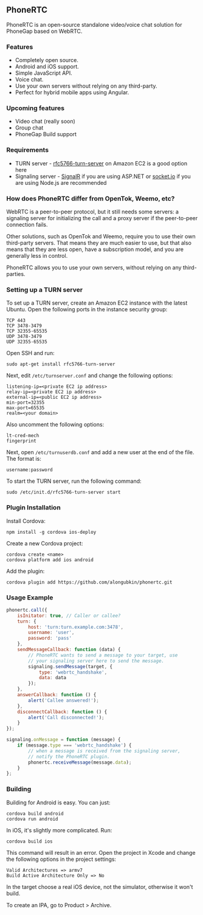 ## PhoneRTC

PhoneRTC is an open-source standalone video/voice chat solution for PhoneGap based on WebRTC.

### Features

* Completely open source.
* Android and iOS support.
* Simple JavaScript API.
* Voice chat.
* Use your own servers without relying on any third-party.
* Perfect for hybrid mobile apps using Angular.

### Upcoming features

* Video chat (really soon)
* Group chat
* PhoneGap Build support

### Requirements

* TURN server - [rfc5766-turn-server](https://code.google.com/p/rfc5766-turn-server/) on Amazon EC2 is a good option here
* Signaling server - [SignalR](http://signalr.net/) if you are using ASP.NET or [socket.io](http://socket.io/) if you are using Node.js are recommended

### How does PhoneRTC differ from OpenTok, Weemo, etc?

WebRTC is a peer-to-peer protocol, but it still needs some servers: a signaling server for initializing the call and a proxy server if the peer-to-peer connection fails.

Other solutions, such as OpenTok and Weemo, require you to use their own third-party servers. That means they are much easier to use, but that also means that they are less open, have a subscription model, and you are generally less in control.

PhoneRTC allows you to use your own servers, without relying on any third-parties.

### Setting up a TURN server

To set up a TURN server, create an Amazon EC2 instance with the latest Ubuntu. Open the following ports in the instance security group:

    TCP 443
    TCP 3478-3479
    TCP 32355-65535
    UDP 3478-3479
    UDP 32355-65535

Open SSH and run:

    sudo apt-get install rfc5766-turn-server
    
Next, edit `/etc/turnserver.conf` and change the following options:

    listening-ip=<private EC2 ip address>
    relay-ip=<private EC2 ip address>
    external-ip=<public EC2 ip address>
    min-port=32355 
    max-port=65535
    realm=<your domain>
    
Also uncomment the following options:

    lt-cred-mech
    fingerprint 

Next, open `/etc/turnuserdb.conf` and add a new user at the end of the file. The format is: 

    username:password

To start the TURN server, run the following command:

    sudo /etc/init.d/rfc5766-turn-server start

### Plugin Installation

Install Cordova:

    npm install -g cordova ios-deploy
    
Create a new Cordova project:

    cordova create <name>
    cordova platform add ios android

Add the plugin:

    cordova plugin add https://github.com/alongubkin/phonertc.git
    
### Usage Example 
```javascript
phonertc.call({ 
    isInitator: true, // Caller or callee?
    turn: {
        host: 'turn:turn.example.com:3478',
        username: 'user',
        password: 'pass'
    },
    sendMessageCallback: function (data) {
        // PhoneRTC wants to send a message to your target, use
        // your signaling server here to send the message.
        signaling.sendMessage(target, { 
            type: 'webrtc_handshake',
            data: data
        });
    },
    answerCallback: function () {
        alert('Callee answered!');
    },
    disconnectCallback: function () {
        alert('Call disconnected!');
    }
});

signaling.onMessage = function (message) {
    if (message.type === 'webrtc_handshake') {
        // when a message is received from the signaling server, 
        // notify the PhoneRTC plugin.
        phonertc.receiveMessage(message.data);
    }
};
```

### Building

Building for Android is easy. You can just:

    cordova build android
    cordova run android

In iOS, it's slightly more complicated. Run:

    cordova build ios
    
This command will result in an error. Open the project in Xcode and change the following options in the project settings:

    Valid Architectures => armv7
    Build Active Architecture Only => No

In the target choose a real iOS device, not the simulator, otherwise it won't build.

To create an IPA, go to Product > Archive.
